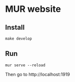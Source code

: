 # MUR website

## Install

    make develop

## Run

    mur serve --reload

Then go to http://localhost:1919
